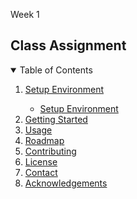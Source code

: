  Week 1
## Class Assignment
<!-- TABLE OF CONTENTS -->
<details open="open">
  <summary>Table of Contents</summary>
  <ol>
    <li><a href="#about-the-project">Setup Environment</a></li>
        <ul>
            <li><a href="#about-the-project">Setup Environment</a></li>
        </ul>
    <li><a href="#getting-started">Getting Started</a></li>
    <li><a href="#usage">Usage</a></li>
    <li><a href="#roadmap">Roadmap</a></li>
    <li><a href="#contributing">Contributing</a></li>
    <li><a href="#license">License</a></li>
    <li><a href="#contact">Contact</a></li>
    <li><a href="#acknowledgements">Acknowledgements</a></li>
  </ol>
</details>
